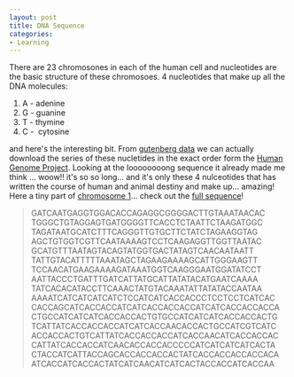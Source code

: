 ```yaml
---
layout: post
title: DNA Sequence
categories:
- Learning
---
```



There are 23 chromosones in each of the human cell and nucleotides are the basic structure of these chromosoes. 4 nucleotides that make up all the DNA molecules:

1. A - adenine
2. G - guanine
3. T - thymine
4. C -  cytosine

and here's the interesting bit. From [gutenberg data](http://www.gutenberg.org/browse/categories/8) we can actually download the series of these nucletides in the exact order form the [Human Genome Project](http://www.gutenberg.org/browse/authors/h#a856). Looking at the loooooooong sequence it already made me think ... woow!! it's so so long... and it's only these 4 nulceotides that has written the course of human and animal destiny and make up... amazing! Here a tiny part of [chromosome 1](http://www.gutenberg.org/etext/2201)... check out the [full sequence](http://www.gutenberg.org/dirs/etext00/01hgp10.txt)!

>  

> GATCAATGAGGTGGACACCAGAGGCGGGGACTTGTAAATAACAC TGGGCTGTAGGAGTGATGGGGTTCACCTCTAATTCTAAGATGGC TAGATAATGCATCTTTCAGGGTTGTGCTTCTATCTAGAAGGTAG AGCTGTGGTCGTTCAATAAAAGTCCTCAAGAGGTTGGTTAATAC GCATGTTTAATAGTACAGTATGGTGACTATAGTCAACAATAATT TATTGTACATTTTTAAATAGCTAGAAGAAAAGCATTGGGAAGTT TCCAACATGAAGAAAAGATAAATGGTCAAGGGAATGGATATCCT AATTACCCTGATTTGATCATTATGCATTATATACATGAATCAAAA TATCACACATACCTTCAAACTATGTACAAATATTATATACCAATAA AAAATCATCATCATCATCTCCATCATCACCACCCTCCTCCTCATCAC CACCAGCATCACCACCATCATCACCACCACCATCATCACCACCACCA CTGCCATCATCATCACCACCACTGTGCCATCATCATCACCACCACTG TCATTATCACCACCACCATCATCACCAACACCACTGCCATCGTCATC ACCACCACTGTCATTATCACCACCACCATCACCAACATCACCACCAC CATTATCACCACCATCAACACCACCACCCCCATCATCATCATCACTA CTACCATCATTACCAGCACCACCACCACTATCACCACCACCACCACA ATCACCATCACCACTATCATCAACATCATCACTACCACCATCACCAA
